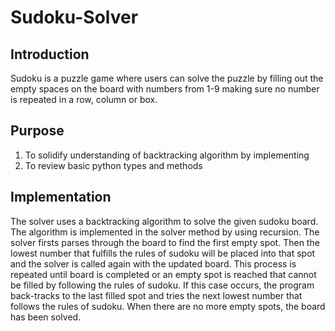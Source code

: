# Sudoku-Solver
## Introduction
Sudoku is a puzzle game where users can solve the puzzle by filling out the empty spaces on the board with numbers from 1-9 making sure no number is repeated in a row, column or box. 

## Purpose
1. To solidify understanding of backtracking algorithm by implementing 
2. To review basic python types and methods

## Implementation
The solver uses a backtracking algorithm to solve the given sudoku board. The algorithm is implemented in the solver method by using recursion. The solver firsts parses through the board to find the first empty spot. Then the lowest number that fulfills the rules of sudoku will be placed into that spot and the solver is called again with the updated board. This process is repeated until board is completed or an empty spot is reached that cannot be filled by following the rules of sudoku. If this case occurs, the program back-tracks to the last filled spot and tries the next lowest number that follows the rules of sudoku. When there are no more empty spots, the board has been solved.
